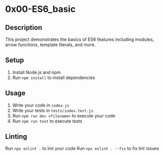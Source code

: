 # 0x00-ES6_basic

## Description
This project demonstrates the basics of ES6 features including modules, arrow functions, template literals, and more.

## Setup
1. Install Node.js and npm
2. Run `npm install` to install dependencies

## Usage
1. Write your code in `index.js`
2. Write your tests in `tests/index.test.js`
3. Run `npm run dev <filename>` to execute your code
4. Run `npm run test` to execute tests

## Linting
Run `npx eslint .` to lint your code
Run `npx eslint . --fix` to fix lint issues

